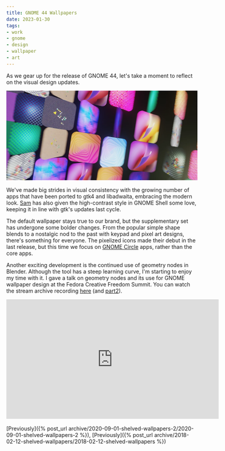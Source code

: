 ```yaml
---
title: GNOME 44 Wallpapers
date: 2023-01-30
tags:
- work
- gnome
- design
- wallpaper
- art
---
```


As we gear up for the release of GNOME 44, let's take a moment to reflect on the visual design updates.

![GNOME 44 Wallpapers](gnome44-wallpapers.webp)

We've made big strides in visual consistency with the growing number of apps that have been ported to gtk4 and libadwaita, embracing the modern look. [Sam](https://samuelhewitt.com/blog) has also given the high-contrast style in GNOME Shell some love, keeping it in line with gtk's updates last cycle.

The default wallpaper stays true to our brand, but the supplementary set has undergone some bolder changes. From the popular simple shape blends to a nostalgic nod to the past with keypad and pixel art designs, there's something for everyone. The pixelized icons made their debut in the last release, but this time we focus on [GNOME Circle](https://cicrcle.gnome.org) apps, rather than the core apps.

Another exciting development is the continued use of geometry nodes in Blender. Although the tool has a steep learning curve, I'm starting to enjoy my time with it. I gave a talk on geometry nodes and its use for GNOME wallpaper design at the Fedora Creative Freedom Summit. You can watch the stream archive recording [here](https://peertube.linuxrocks.online/w/iX9QkY4nCa2nPAzV8nC3BS?start=27m25s) (and [part2](https://peertube.linuxrocks.online/w/4kBcQfDBLAAJDQcdkDwZow)).

<iframe title="Creative Freedom Summit 2023 - 1/17/2023, 1:30:52 PM" src="https://peertube.linuxrocks.online/videos/embed/915eb55b-124a-42d7-9010-b21125be1378?start=27m25s" allowfullscreen="" sandbox="allow-same-origin allow-scripts allow-popups" width="560" height="315" frameborder="0"></iframe>


[Previously]({% post_url  archive/2020-09-01-shelved-wallpapers-2/2020-09-01-shelved-wallpapers-2 %}),
[Previously]({% post_url  archive/2018-02-12-shelved-wallpapers/2018-02-12-shelved-wallpapers %})
